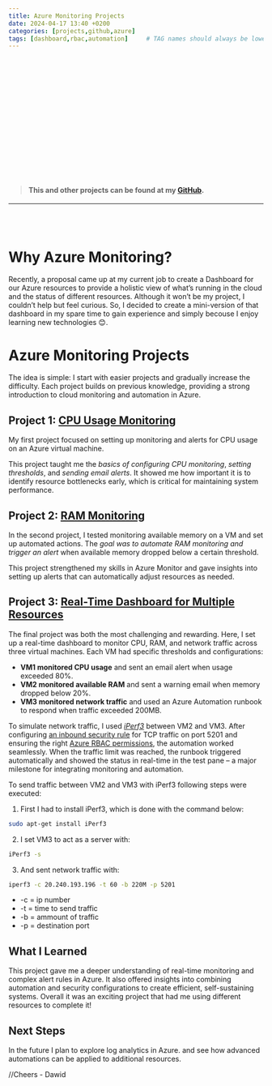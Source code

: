 ```yaml
---
title: Azure Monitoring Projects
date: 2024-04-17 13:40 +0200
categories: [projects,github,azure]
tags: [dashboard,rbac,automation]     # TAG names should always be lowercase
---
```


<div style="background-image: url('https://cdn.pixabay.com/photo/2019/03/18/13/58/heaven-4063166_1280.jpg'); 
            background-size: cover; 
            background-position: center; 
            width: 100%; 
            height: 200px;">
</div>

<br>
<br>

>#### This and other projects can be found at my [GitHub](https://github.com/madebydawid).
---
<br>
<br>

# Why Azure Monitoring?

Recently, a proposal came up at my current job to create a Dashboard for our Azure resources to provide a holistic view of what’s running in the cloud and the status of different resources. Although it won’t be my project, I couldn’t help but feel curious. So, I decided to create a mini-version of that dashboard in my spare time to gain experience and simply becouse I enjoy learning new technologies 😊.

# Azure Monitoring Projects

The idea is simple: I start with easier projects and gradually increase the difficulty. Each project builds on previous knowledge, providing a strong introduction to cloud monitoring and automation in Azure.

## Project 1: [CPU Usage Monitoring](https://github.com/madebydawid/azure-monitoring-projects/tree/main/Project%201%3A%20CPU-monitoring)

My first project focused on setting up monitoring and alerts for CPU usage on an Azure virtual machine. 

This project taught me the *basics of configuring CPU monitoring*, *setting thresholds*, and *sending email alerts*. It showed me how important it is to identify resource bottlenecks early, which is critical for maintaining system performance.

## Project 2: [RAM Monitoring](https://github.com/madebydawid/azure-monitoring-projects/tree/main/Project%202%3A%20RAM-monitoring)

In the second project, I tested monitoring available memory on a VM and set up automated actions. The *goal was to automate RAM monitoring and trigger an alert* when available memory dropped below a certain threshold. 

This project strengthened my skills in Azure Monitor and gave insights into setting up alerts that can automatically adjust resources as needed.

## Project 3: [Real-Time Dashboard for Multiple Resources](https://github.com/madebydawid/azure-monitoring-projects/tree/main/Project%203%3A%20Real-Time%20Dashboard%20for%20Multiple%20Azure%20Resources)

The final project was both the most challenging and rewarding. Here, I set up a real-time dashboard to monitor CPU, RAM, and network traffic across three virtual machines. Each VM had specific thresholds and configurations:

- **VM1 monitored CPU usage** and sent an email alert when usage exceeded 80%.
- **VM2 monitored available RAM** and sent a warning email when memory dropped below 20%.
- **VM3 monitored network traffic** and used an Azure Automation runbook to respond when traffic exceeded 200MB.

To simulate network traffic, I used [*iPerf3*](https://github.com/madebydawid/azure-monitoring-projects/blob/main/Project%203:%20Real-Time%20Dashboard%20for%20Multiple%20Azure%20Resources/images/vm2-sendingtovm3.jpg?raw=true) between VM2 and VM3. 
After configuring [an inbound security rule](https://github.com/madebydawid/azure-monitoring-projects/blob/main/Project%203:%20Real-Time%20Dashboard%20for%20Multiple%20Azure%20Resources/images/vm3-rbac-rule.jpg?raw=true) for TCP traffic on port 5201 and ensuring the right [Azure RBAC permissions](https://github.com/madebydawid/azure-monitoring-projects/blob/main/Project%203:%20Real-Time%20Dashboard%20for%20Multiple%20Azure%20Resources/images/RBAC-assignment.png?raw=true), the automation worked seamlessly. When the traffic limit was reached, the runbook triggered automatically and showed the status in real-time in the test pane – a major milestone for integrating monitoring and automation.

To send traffic between VM2 and VM3 with iPerf3 following steps were executed:

1. First I had to install iPerf3, which is done with the command below:
```bash
sudo apt-get install iPerf3
```
2. I set VM3 to act as a server with:
```bash
iPerf3 -s
```
3. And sent network traffic with:

```bash
iperf3 -c 20.240.193.196 -t 60 -b 220M -p 5201
```
-   -c = ip number
-   -t = time to send traffic
-   -b = ammount of traffic
-   -p = destination port

## What I Learned

This project gave me a deeper understanding of real-time monitoring and complex alert rules in Azure. It also offered insights into combining automation and security configurations to create efficient, self-sustaining systems. Overall it was an exciting project that had me using different resources to complete it!

## Next Steps

In the future I plan to explore log analytics in Azure. and see how advanced automations can be applied to additional resources.



//Cheers - Dawid